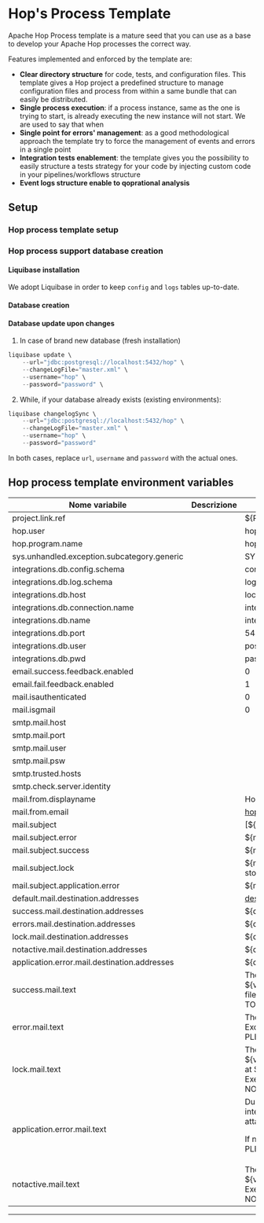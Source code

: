 # Hop's Process Template

Apache Hop Process template is a mature seed that you can use as a base to develop your Apache Hop processes the correct way.

Features implemented and enforced by the template are:

- **Clear directory structure** for code, tests, and configuration files. 
This template gives a Hop project a predefined structure to manage configuration files and process from within a same bundle that can easily be distributed.
- **Single process execution**: if a process instance, same as the one is trying to start, is already executing the new instance will not start. We are used to say that when   
- **Single point for errors' management**: as a good methodological approach the template try to force the management of events and errors in a single point
- **Integration tests enablement**: the template gives you the possibility to easily structure a tests strategy for your code by injecting custom code in your pipelines/workflows structure
- **Event logs structure enable to qoprational analysis**

## Setup
### Hop process template setup


### Hop process support database creation
 
#### Liquibase installation 

We adopt Liquibase in order to keep `config` and `logs` tables up-to-date.

#### Database creation

#### Database update upon changes
1. In case of brand new database (fresh installation)

```powershell
liquibase update \
    --url="jdbc:postgresql://localhost:5432/hop" \
    --changeLogFile="master.xml" \
    --username="hop" \
    --password="password" \
```

2. While, if your database already exists (existing environments):

```powershell
liquibase changelogSync \
    --url="jdbc:postgresql://localhost:5432/hop" \
    --changeLogFile="master.xml" \
    --username="hop" \
    --password="password"
```

In both cases, replace `url`, `username` and `password` with the actual ones.

## Hop process template environment variables

| Nome variabile      | Descrizione                         | Valori di default |
|---------------|-------------------------------------|---------------|
|project.link.ref|| \${PROJECT_HOME}/src/project/main/${p_base_process_name} |
|hop.user||hopuser|
|hop.program.name||hop|
|sys.unhandled.exception.subcategory.generic||SYSGE001|
|integrations.db.config.schema||config|
|integrations.db.log.schema||logs|
|integrations.db.host||localhost|
|integrations.db.connection.name||integrations_db|
|integrations.db.name||integrations_db|
|integrations.db.port||5432|
|integrations.db.user||postgres|
|integrations.db.pwd||password|
|email.success.feedback.enabled||0|
|email.fail.feedback.enabled||1|
|mail.isauthenticated||0|
|mail.isgmail||0|
|smtp.mail.host|||
|smtp.mail.port|||
|smtp.mail.user|||
|smtp.mail.psw|||
|smtp.trusted.hosts|||
|smtp.check.server.identity|||
|mail.from.displayname||Hop Process Executor|
|mail.from.email||hopexecutor@maildomain.it|
|mail.subject||\[${v_hostname} - ${p_base_process_name}]|
|mail.subject.error||\${mail.subject} Failed for system exceptions|
|mail.subject.success||\${mail.subject} Terminated successfully|
|mail.subject.lock||\${mail.subject} Same instance is still running. Execution stopped.|
|mail.subject.application.error||\${mail.subject} Failed for application exceptions|
|default.mail.destination.addresses||destination@maildomain.it|
|success.mail.destination.addresses||\${default.mail.destination.addresses}|
|errors.mail.destination.addresses||\${default.mail.destination.addresses}|
|lock.mail.destination.addresses||\${default.mail.destination.addresses}|
|notactive.mail.destination.addresses||\${default.mail.destination.addresses}|
|application.error.mail.destination.addresses||\${default.mail.destination.addresses}|
|success.mail.text||The process ${p_base_process_name} running on server ${v_hostname} was terminated successfully. Execution's log file available at: ${p_logfile_name}. PLEASE DO NOT REPLAY TO THIS EMAIL!|
|error.mail.text||The process was terminated abnormally because of an Exception. Execution's log file available at: ${p_logfile_name}. PLEASE DO NOT REPLAY TO THIS EMAIL!|
|lock.mail.text||The process ${p_base_process_name} running on server ${v_hostname} can't be started because same process started at ${v_last_job_run_timestamp} is not yet terminated. Execution's log file available at: ${p_logfile_name}. PLEASE DO NOT REPLAY TO THIS EMAIL!|
|application.error.mail.text||During process's execution we collected some exceptions on integrations_log_details. The detailed list of exception is in the attachment to this email.<p>If needed, execution's log file is available at: ${p_logfile_name}. PLEASE DO NOT REPLAY TO THIS EMAIL!|
|notactive.mail.text||The process ${p_base_process_name} running on server ${v_hostname} can't be started because is set to not active. Execution's log file available at: ${p_logfile_name}. PLEASE DO NOT REPLAY TO THIS EMAIL!|

---
